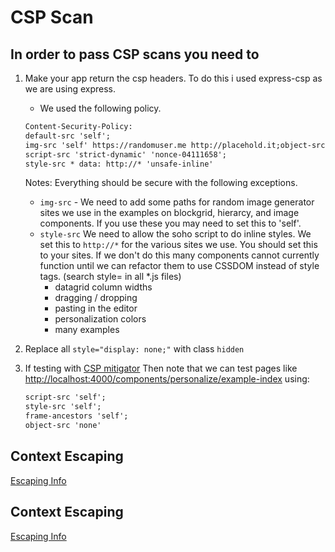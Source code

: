 # CSP Scan

## In order to pass CSP scans you need to

1. Make your app return the csp headers. To do this i used express-csp as we are using express.
    - We used the following policy.

    ```html
    Content-Security-Policy:
    default-src 'self';
    img-src 'self' https://randomuser.me http://placehold.it;object-src 'none';
    script-src 'strict-dynamic' 'nonce-04111658';
    style-src * data: http://* 'unsafe-inline'
    ```

    Notes: Everything should be secure with the following exceptions.
    - `img-src` - We need to add some paths for random image generator sites we use in the examples on blockgrid, hierarcy, and image components. If you use these you may need to set this to 'self'.
    - `style-src` We need to allow the soho script to do inline styles. We set this to `http://*` for the various sites we use. You should set this to your sites. If we don't do this many components cannot currently function until we can refactor them to use CSSDOM instead of style tags. (search style= in all *.js files)
        - datagrid column widths
        - dragging / dropping
        - pasting in the editor
        - personalization colors
        - many examples
1. Replace all `style="display: none;"` with class `hidden`
1. If testing with [CSP mitigator](https://chrome.google.com/webstore/detail/csp-mitigator/gijlobangojajlbodabkpjpheeeokhfa?hl=en)
    Then note that we can test pages like <http://localhost:4000/components/personalize/example-index> using:
    ```html
    script-src 'self';
    style-src 'self';
    frame-ancestors 'self';
    object-src 'none'
    ```

## Context Escaping

[Escaping Info](http://jehiah.cz/a/guide-to-escape-sequences)

## Context Escaping

[Escaping Info](http://jehiah.cz/a/guide-to-escape-sequences)
